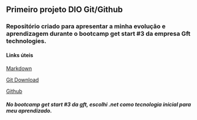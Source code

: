 ## **Primeiro projeto DIO Git/Github**

### Repositório criado para apresentar a minha evolução e aprendizagem durante o bootcamp get start #3 da empresa Gft technologies.



####        Links úteis

  [Markdown](https://markdown.net.br/sintaxe-basica/)

  [Git Download](https://git-scm.com/downloads)

  [Github](https://github.com/AmDiasTB)

  

####   *No bootcamp get start #3 da gft, escolhi .net como tecnologia         inicial para meu aprendizado.*









